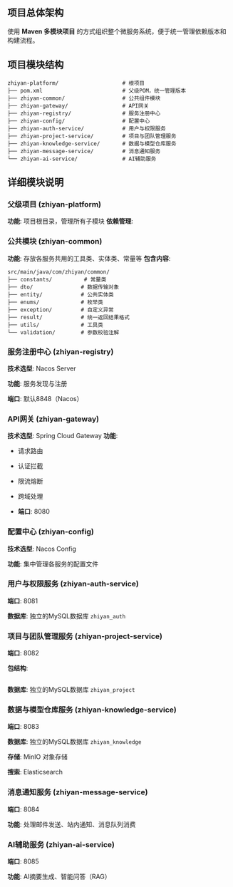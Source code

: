 ## 项目总体架构

使用 **Maven 多模块项目** 的方式组织整个微服务系统，便于统一管理依赖版本和构建流程。



## 项目模块结构

```
zhiyan-platform/                    # 根项目
├── pom.xml                         # 父级POM，统一管理版本
├── zhiyan-common/                  # 公共组件模块
├── zhiyan-gateway/                 # API网关
├── zhiyan-registry/                # 服务注册中心
├── zhiyan-config/                  # 配置中心
├── zhiyan-auth-service/            # 用户与权限服务
├── zhiyan-project-service/         # 项目与团队管理服务
├── zhiyan-knowledge-service/       # 数据与模型仓库服务
├── zhiyan-message-service/         # 消息通知服务
└── zhiyan-ai-service/              # AI辅助服务
```



## 详细模块说明

### 父级项目 (zhiyan-platform)

**功能**: 项目根目录，管理所有子模块 **依赖管理**:



### 公共模块 (zhiyan-common)

**功能**: 存放各服务共用的工具类、实体类、常量等 **包含内容**:

```
src/main/java/com/zhiyan/common/
├── constants/          # 常量类
├── dto/               # 数据传输对象
├── entity/            # 公共实体类
├── enums/             # 枚举类
├── exception/         # 自定义异常
├── result/            # 统一返回结果格式
├── utils/             # 工具类
└── validation/        # 参数校验注解
```



### 服务注册中心 (zhiyan-registry)

**技术选型**: Nacos Server

**功能**: 服务发现与注册 

**端口**: 默认8848（Nacos）



### API网关 (zhiyan-gateway)

**技术选型**: Spring Cloud Gateway **功能**:

- 请求路由

- 认证拦截

- 限流熔断

- 跨域处理 

- **端口**: 8080 

  

### 配置中心 (zhiyan-config)

**技术选型**: Nacos Config 

**功能**: 集中管理各服务的配置文件 





### 用户与权限服务 (zhiyan-auth-service)

**端口**: 8081



**数据库**: 独立的MySQL数据库 `zhiyan_auth`



### 项目与团队管理服务 (zhiyan-project-service)

**端口**: 8082 

**包结构**:

```

```

**数据库**: 独立的MySQL数据库 `zhiyan_project`



### 数据与模型仓库服务 (zhiyan-knowledge-service)

**端口**: 8083 

**数据库**: 独立的MySQL数据库 `zhiyan_knowledge` 

**存储**: MinIO 对象存储 

**搜索**: Elasticsearch



### 消息通知服务 (zhiyan-message-service)

**端口**: 8084 

**功能**: 处理邮件发送、站内通知、消息队列消费



### AI辅助服务 (zhiyan-ai-service)

**端口**: 8085 

**功能**: AI摘要生成、智能问答（RAG） 

